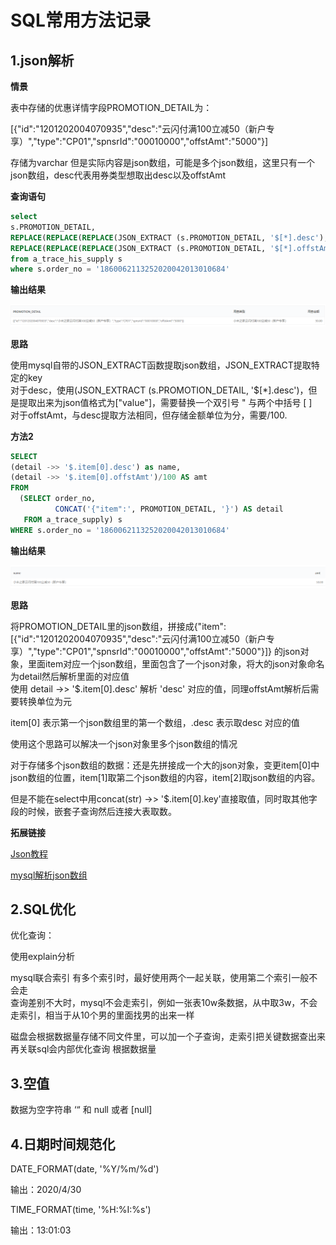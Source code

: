 # SQL常用方法记录

## 1.json解析

**情景**

表中存储的优惠详情字段PROMOTION_DETAIL为：

[{"id":"1201202004070935","desc":"云闪付满100立减50（新户专享）","type":"CP01","spnsrId":"00010000","offstAmt":"5000"}]

存储为varchar 但是实际内容是json数组，可能是多个json数组，这里只有一个json数组，desc代表用券类型想取出desc以及offstAmt

**查询语句**

```sql
select       
s.PROMOTION_DETAIL,
REPLACE(REPLACE(REPLACE(JSON_EXTRACT (s.PROMOTION_DETAIL, '$[*].desc'), '"', ''),'[',''),']','') AS '用券类型',
REPLACE(REPLACE(REPLACE(JSON_EXTRACT (s.PROMOTION_DETAIL, '$[*].offstAmt'), '"', ''),'[',''),']','')/100 AS '用券金额'
from a_trace_his_supply s
where s.order_no = '1860062113252020042013010684'
```

**输出结果**

![01](https://github.com/woleirenlai/Images/blob/master/SQLnote/01.png)

**思路**

使用mysql自带的JSON_EXTRACT函数提取json数组，JSON_EXTRACT提取特定的key  
对于desc，使用(JSON_EXTRACT (s.PROMOTION_DETAIL, '$[*].desc')，但是提取出来为json值格式为["value"]，需要替换一个双引号  " 与两个中括号 [  ]  
对于offstAmt，与desc提取方法相同，但存储金额单位为分，需要/100.

**方法2**

```sql
SELECT
(detail ->> '$.item[0].desc') as name,
(detail ->> '$.item[0].offstAmt')/100 AS amt
FROM
  (SELECT order_no,
          CONCAT('{"item":', PROMOTION_DETAIL, '}') AS detail
   FROM a_trace_supply) s
WHERE s.order_no = '1860062113252020042013010684'
```

**输出结果**

![02](https://github.com/woleirenlai/Images/blob/master/SQLnote/02.png)

**思路**

将PROMOTION_DETAIL里的json数组，拼接成{"item":[{"id":"1201202004070935","desc":"云闪付满100立减50（新户专享）","type":"CP01","spnsrId":"00010000","offstAmt":"5000"}]} 的json对象，里面item对应一个json数组，里面包含了一个json对象，将大的json对象命名为detail然后解析里面的对应值  
使用 detail ->> '$.item[0].desc' 解析 'desc' 对应的值，同理offstAmt解析后需要转换单位为元

item[0] 表示第一个json数组里的第一个数组，.desc 表示取desc 对应的值

使用这个思路可以解决一个json对象里多个json数组的情况

对于存储多个json数组的数据：还是先拼接成一个大的json对象，变更item[0]中json数组的位置，item[1]取第二个json数组的内容，item[2]取json数组的内容。

但是不能在select中用concat(str) ->> '$.item[0].key'直接取值，同时取其他字段的时候，嵌套子查询然后连接大表取数。

**拓展链接**

[Json教程](https://www.runoob.com/json/json-tutorial.html)

[mysql解析json数组](https://www.sunjs.com/article/detail/4152f6fc6c1e426d9288d7197a3467f0.html)

## 2.SQL优化

优化查询：

使用explain分析

mysql联合索引 有多个索引时，最好使用两个一起关联，使用第二个索引一般不会走  
查询差别不大时，mysql不会走索引，例如一张表10w条数据，从中取3w，不会走索引，相当于从10个男的里面找男的出来一样

磁盘会根据数据量存储不同文件里，可以加一个子查询，走索引把关键数据查出来再关联sql会内部优化查询 根据数据量

## 3.空值

数据为空字符串 ‘“ 和 null 或者 [null]

## 4.日期时间规范化

DATE_FORMAT(date, '%Y/%m/%d')

输出：2020/4/30

TIME_FORMAT(time, '%H:%I:%s')

输出：13:01:03